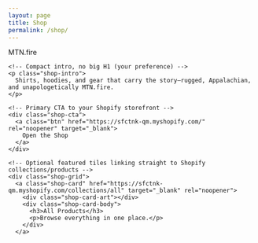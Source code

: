 ```yaml
---
layout: page
title: Shop
permalink: /shop/
---
```


<section class="shop">
  <div class="wrap">
    <!-- Section label + rule (matches your site style) -->
    <div class="section-label">MTN.fire</div>
    <div class="section-rule"></div>

    <!-- Compact intro, no big H1 (your preference) -->
    <p class="shop-intro">
      Shirts, hoodies, and gear that carry the story—rugged, Appalachian, and unapologetically MTN.fire.
    </p>

    <!-- Primary CTA to your Shopify storefront -->
    <div class="shop-cta">
      <a class="btn" href="https://sfctnk-qm.myshopify.com/" rel="noopener" target="_blank">
        Open the Shop
      </a>
    </div>

    <!-- Optional featured tiles linking straight to Shopify collections/products -->
    <div class="shop-grid">
      <a class="shop-card" href="https://sfctnk-qm.myshopify.com/collections/all" target="_blank" rel="noopener">
        <div class="shop-card-art"></div>
        <div class="shop-card-body">
          <h3>All Products</h3>
          <p>Browse everything in one place.</p>
        </div>
      </a>



  </div>
